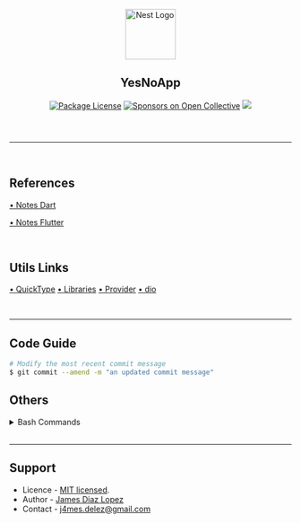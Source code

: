 <header>
  <p align="center">
    <a href="https://flutter.dev/" target="blank"><img src="https://storage.googleapis.com/cms-storage-bucket/ec64036b4eacc9f3fd73.svg" width="90" alt="Nest Logo" /></a>
    <h2 align="center">YesNoApp</h1>
  </p>
  <section align="center">
  <a href="https://www.npmjs.com/~nestjscore" target="_blank"><img src="https://img.shields.io/npm/l/@nestjs/core.svg" alt="Package License" /></a>
  <a href="https://opencollective.com/nest#sponsor" target="_blank"><img src="https://opencollective.com/nest/sponsors/badge.svg" alt="Sponsors on Open Collective" /></a>
  <a href="https://twitter.com/nestframework" target="_blank"><img src="https://img.shields.io/twitter/follow/nestframework.svg?style=social&label=Followers"></a>
  </section>
</header>
<hr/><br/>

<!-- %%%%%%%%%%%%%%%%%%%%%%%%%%%%%%%%%%%%%%%%%%%%%%%%%%%%%% -->

## References

[• Notes Dart](https://devtalles.com/files/dart-cheat-sheet.pdf)

[• Notes Flutter](https://devtalles.com/files/flutter-cheat-sheet.pdf)

<br/>

## Utils Links

[• QuickType](https://app.quicktype.io/)
[• Libraries](https://pub.dev/)
[• Provider](https://pub.dev/packages/provider/install)
[• dio](https://pub.dev/packages/dio)


<br/>
<hr/>

## Code Guide

```bash
# Modify the most recent commit message
$ git commit --amend -m "an updated commit message"
```

## Others

<details><summary>Bash Commands</summary>

```bash
# Implementations
$ flutter pub add provider
$ flutter pub add dio

```

</details><br/>



<hr/>

## Support

* Licence - [MIT licensed](LICENSE).
* Author - [James Diaz Lopez](https://www.linkedin.com/in/james-jalz/)
* Contact - [j4mes.delez@gmail.com](mailto:j4mes.delez@gmail.com)